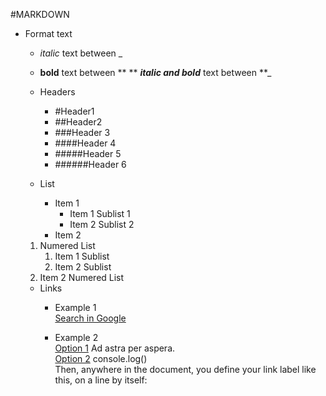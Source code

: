 

#MARKDOWN

* Format text 
    * _italic_ text between \_
    * **bold** text between \*\*
    ** **_italic and bold_** text between \*\*\_
    * Headers 
        * #Header1
        * ##Header2
        * ###Header 3
        * ####Header 4
        * #####Header 5
        * ######Header 6
        
    * List
        + Item 1
            + Item 1 Sublist 1
            + Item 2 Sublist 2
        + Item 2
        
    1. Numered List
        1. Item 1 Sublist
        1. Item 2 Sublist
    1. Item 2 Numered List
    
    * Links
        * Example 1  
          [Search in Google](http://www.google.es "Title")

        * Example 2  
        [Option 1][buscar] Ad astra per aspera.   
        [Option 2][buscar] console.log()  
        Then, anywhere in the document, you define your link label like this, on a line by itself:

[buscar]: http://www.google.es "Optional Title Here"